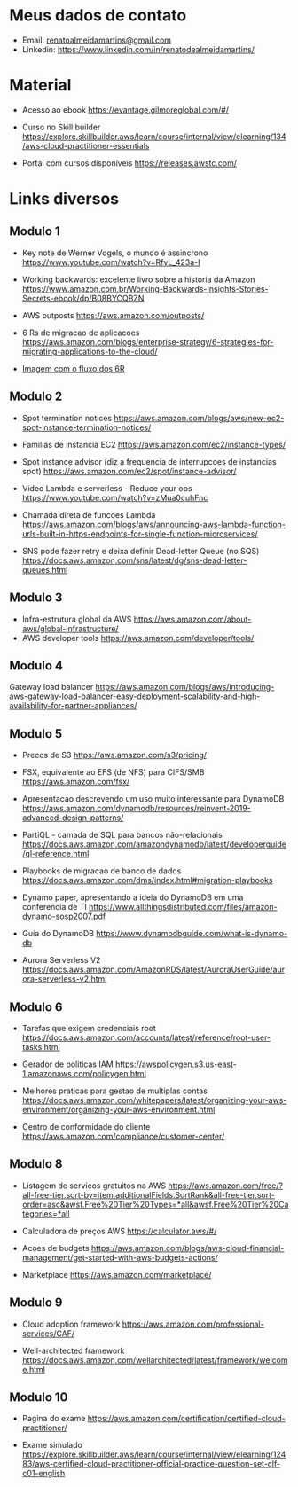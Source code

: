 # Meus dados de contato
- Email: renatoalmeidamartins@gmail.com
- Linkedin: https://www.linkedin.com/in/renatodealmeidamartins/

# Material
- Acesso ao ebook 
https://evantage.gilmoreglobal.com/#/

* Curso no Skill builder
https://explore.skillbuilder.aws/learn/course/internal/view/elearning/134/aws-cloud-practitioner-essentials

* Portal com cursos disponíveis
https://releases.awstc.com/


# Links diversos

## Modulo 1

- Key note de Werner Vogels, o mundo é assincrono
https://www.youtube.com/watch?v=RfvL_423a-I

- Working backwards: excelente livro sobre a historia da Amazon
https://www.amazon.com.br/Working-Backwards-Insights-Stories-Secrets-ebook/dp/B08BYCQBZN

- AWS outposts
https://aws.amazon.com/outposts/

- 6 Rs de migracao de aplicacoes
https://aws.amazon.com/blogs/enterprise-strategy/6-strategies-for-migrating-applications-to-the-cloud/
- [Imagem com o fluxo dos 6R](./Application-Migration-Strategies-6-Rs.gif)

## Modulo 2
- Spot termination notices
https://aws.amazon.com/blogs/aws/new-ec2-spot-instance-termination-notices/

- Familias de instancia EC2
https://aws.amazon.com/ec2/instance-types/

- Spot instance advisor (diz a frequencia de interrupcoes de instancias spot)
https://aws.amazon.com/ec2/spot/instance-advisor/

- Video Lambda e serverless - Reduce your ops
https://www.youtube.com/watch?v=zMua0cuhFnc

- Chamada direta de funcoes Lambda
https://aws.amazon.com/blogs/aws/announcing-aws-lambda-function-urls-built-in-https-endpoints-for-single-function-microservices/

- SNS pode fazer retry e deixa definir Dead-letter Queue (no SQS)
https://docs.aws.amazon.com/sns/latest/dg/sns-dead-letter-queues.html

## Modulo 3
- Infra-estrutura global da AWS https://aws.amazon.com/about-aws/global-infrastructure/
- AWS developer tools https://aws.amazon.com/developer/tools/


## Modulo 4

Gateway load balancer 
https://aws.amazon.com/blogs/aws/introducing-aws-gateway-load-balancer-easy-deployment-scalability-and-high-availability-for-partner-appliances/

## Modulo 5
- Precos de S3
https://aws.amazon.com/s3/pricing/

- FSX, equivalente ao EFS (de NFS) para CIFS/SMB
https://aws.amazon.com/fsx/

- Apresentacao descrevendo um uso muito interessante para DynamoDB
https://aws.amazon.com/dynamodb/resources/reinvent-2019-advanced-design-patterns/

- PartiQL - camada de SQL para bancos não-relacionais
https://docs.aws.amazon.com/amazondynamodb/latest/developerguide/ql-reference.html

- Playbooks de migracao de banco de dados 
https://docs.aws.amazon.com/dms/index.html#migration-playbooks

- Dynamo paper, apresentando a ideia do DynamoDB em uma conferencia de TI
https://www.allthingsdistributed.com/files/amazon-dynamo-sosp2007.pdf

- Guia do DynamoDB
https://www.dynamodbguide.com/what-is-dynamo-db

- Aurora Serverless V2
https://docs.aws.amazon.com/AmazonRDS/latest/AuroraUserGuide/aurora-serverless-v2.html

## Modulo 6
- Tarefas que exigem credenciais root
https://docs.aws.amazon.com/accounts/latest/reference/root-user-tasks.html

- Gerador de politicas IAM
https://awspolicygen.s3.us-east-1.amazonaws.com/policygen.html

- Melhores praticas para gestao de multiplas contas 
https://docs.aws.amazon.com/whitepapers/latest/organizing-your-aws-environment/organizing-your-aws-environment.html

- Centro de conformidade do cliente
https://aws.amazon.com/compliance/customer-center/

## Modulo 8

- Listagem de servicos gratuitos na AWS
https://aws.amazon.com/free/?all-free-tier.sort-by=item.additionalFields.SortRank&all-free-tier.sort-order=asc&awsf.Free%20Tier%20Types=*all&awsf.Free%20Tier%20Categories=*all

- Calculadora de preços AWS
https://calculator.aws/#/

- Acoes de budgets
https://aws.amazon.com/blogs/aws-cloud-financial-management/get-started-with-aws-budgets-actions/

- Marketplace
https://aws.amazon.com/marketplace/

## Modulo 9
- Cloud adoption framework
https://aws.amazon.com/professional-services/CAF/

- Well-architected framework
https://docs.aws.amazon.com/wellarchitected/latest/framework/welcome.html

## Modulo 10
- Pagina do exame
https://aws.amazon.com/certification/certified-cloud-practitioner/

- Exame simulado
https://explore.skillbuilder.aws/learn/course/internal/view/elearning/12483/aws-certified-cloud-practitioner-official-practice-question-set-clf-c01-english
